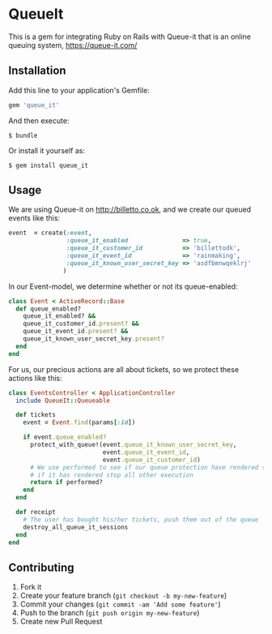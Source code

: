 # QueueIt

This is a gem for integrating Ruby on Rails with Queue-it that is an online queuing system, https://queue-it.com/

## Installation

Add this line to your application's Gemfile:

```ruby
gem 'queue_it'
```

And then execute:

```
$ bundle
```

Or install it yourself as:

```
$ gem install queue_it
```

## Usage

We are using Queue-it on http://billetto.co.ok, and we create our queued events like this:

```ruby
event  = create(:event,
                :queue_it_enabled               => true,
                :queue_it_customer_id           => 'billettodk',
                :queue_it_event_id              => 'rainmaking',
                :queue_it_known_user_secret_key => 'asdfbmnwqeklrj'
               )
```

In our Event-model, we determine whether or not its queue-enabled:

```ruby
class Event < ActiveRecord::Base
  def queue_enabled?
    queue_it_enabled? &&
    queue_it_customer_id.present? &&
    queue_it_event_id.present? &&
    queue_it_known_user_secret_key.present?
  end
end
```

For us, our precious actions are all about tickets, so we protect these actions like this:

```ruby
class EventsController < ApplicationController
  include QueueIt::Queueable

  def tickets
    event = Event.find(params[:id])

    if event.queue_enabled?
      protect_with_queue!(event.queue_it_known_user_secret_key,
                          event.queue_it_event_id,
                          event.queue_it_customer_id)
      # We use performed to see if our queue protection have rendered something,
      # if it has rendered stop all other execution
      return if performed?
    end
  end

  def receipt
    # The user has bought his/her tickets, push them out of the queue
    destroy_all_queue_it_sessions
  end
end
```

## Contributing

1. Fork it
2. Create your feature branch (`git checkout -b my-new-feature`)
3. Commit your changes (`git commit -am 'Add some feature'`)
4. Push to the branch (`git push origin my-new-feature`)
5. Create new Pull Request
